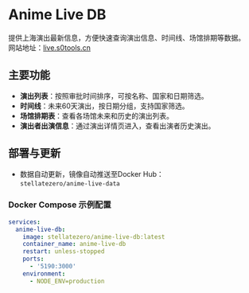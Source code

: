 # Anime Live DB

提供上海演出最新信息，方便快速查询演出信息、时间线、场馆排期等数据。  
网站地址：[live.s0tools.cn](https://live.s0tools.cn)

## 主要功能

- **演出列表**：按照审批时间排序，可按名称、国家和日期筛选。
- **时间线**：未来60天演出，按日期分组，支持国家筛选。
- **场馆排期表**：查看各场馆未来和历史的演出列表。
- **演出者出演信息**：通过演出详情页进入，查看出演者历史演出。

## 部署与更新

- 数据自动更新，镜像自动推送至Docker Hub：  
  `stellatezero/anime-live-data`

### Docker Compose 示例配置

```yaml
services:
  anime-live-db:
    image: stellatezero/anime-live-db:latest
    container_name: anime-live-db
    restart: unless-stopped
    ports:
      - '5190:3000'
    environment:
      - NODE_ENV=production
